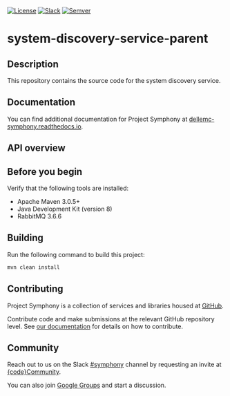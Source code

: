 [![License](https://img.shields.io/badge/License-EPL%201.0-red.svg)](https://opensource.org/licenses/EPL-1.0)
[![Slack](http://community.codedellemc.com/badge.svg)](https://codecommunity.slack.com/messages/symphony)
[![Semver](http://img.shields.io/SemVer/2.0.0.png)](http://semver.org/spec/v2.0.0.html)

# system-discovery-service-parent
## Description
This repository contains the source code for the system discovery service.

## Documentation
You can find additional documentation for Project Symphony at [dellemc-symphony.readthedocs.io](https://dellemc-symphony.readthedocs.io).

## API overview

## Before you begin
Verify that the following tools are installed:
 
* Apache Maven 3.0.5+
* Java Development Kit (version 8)
* RabbitMQ 3.6.6

## Building
Run the following command to build this project:
```bash
mvn clean install
```
## Contributing
Project Symphony is a collection of services and libraries housed at [GitHub][github].

Contribute code and make submissions at the relevant GitHub repository level. See [our documentation][contributing] for details on how to contribute.

## Community
Reach out to us on the Slack [#symphony][slack] channel by requesting an invite at [{code}Community][codecommunity].

You can also join [Google Groups][googlegroups] and start a discussion.

[slack]: https://codecommunity.slack.com/messages/symphony
[googlegroups]: https://groups.google.com/forum/#!forum/dellemc-symphony
[codecommunity]: http://community.codedellemc.com/
[contributing]: http://dellemc-symphony.readthedocs.io/en/latest/contributingtosymphony.html
[github]: https://github.com/dellemc-symphony
[documentation]: https://dellemc-symphony.readthedocs.io/en/latest/